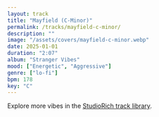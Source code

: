 ```yaml
---
layout: track
title: "Mayfield (C-Minor)"
permalink: /tracks/mayfield-c-minor/
description: ""
image: "/assets/covers/mayfield-c-minor.webp"
date: 2025-01-01
duration: "2:07"
album: "Stranger Vibes"
mood: ["Energetic", "Aggressive"]
genre: ["lo-fi"]
bpm: 178
key: "C"
---
```


Explore more vibes in the [StudioRich track library](/tracks/).
